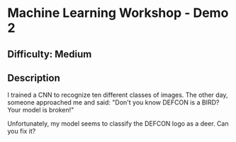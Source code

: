 # Machine Learning Workshop - Demo 2

## Difficulty: Medium

## Description

I trained a CNN to recognize ten different classes of images. The other day, someone approached me and said: "Don't you know DEFCON is a BIRD? Your model is broken!"

Unfortunately, my model seems to classify the DEFCON logo as a deer. Can you fix it?